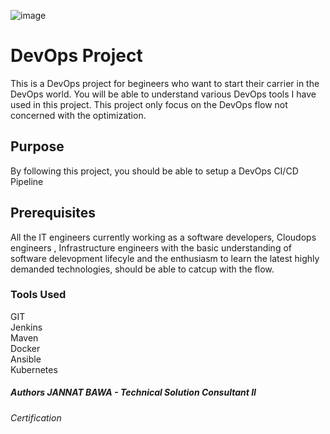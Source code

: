 ![image](https://user-images.githubusercontent.com/64546341/110827058-b5787e00-82bb-11eb-850f-7ac903a1d9fa.png)

<h1> DevOps Project </h1>
This is a DevOps project for begineers who want to start their carrier in the DevOps world. You will be able to understand various DevOps tools I have used in this project. This project only focus on the DevOps flow not concerned with the optimization.

<h2> Purpose </h2>
By following this project, you should be able to setup a DevOps CI/CD Pipeline

<h2> Prerequisites </h2>
All the IT engineers currently working as a software developers, Cloudops engineers , Infrastructure engineers with the basic understanding of software delevopment lifecyle and the enthusiasm to learn the latest highly demanded technologies, should be able to catcup with the flow.

<h3> Tools Used </h3>
GIT<br>
Jenkins<br>
Maven<br>
Docker<br>
Ansible<br>
Kubernetes<br>


<h5> Authors </>
  JANNAT BAWA - Technical Solution Consultant II
  
<h6> Certification </h6>
 
 


